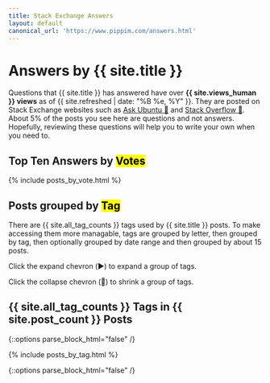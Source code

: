 ```yaml
---
title: Stack Exchange Answers
layout: default
canonical_url: 'https://www.pippim.com/answers.html'
---
```


# Answers by {{ site.title }}

Questions that {{ site.title }} has answered have over
 **{{ site.views_human }} views** as of {{ site.refreshed | date: "%B %e, %Y" }}.
They are posted on Stack Exchange websites
 such as [Ask Ubuntu 🔗](https://askubuntu.com "Visit www.askubuntu.com 🔗") and
[Stack Overflow 🔗](https://stackoverflow.com "Visit www.stackoverflow.com 🔗").
About 5% of the posts you see here are questions and not answers.
Hopefully, reviewing these questions will help you to write your own when you need to.

## Top Ten Answers by <mark>Votes</mark>

{% include posts_by_vote.html %}

## Posts grouped by <mark>Tag</mark>

There are {{ site.all_tag_counts }} tags used by {{ site.title }} posts.
To make accessing them more managable, tags are grouped by letter,
then grouped by tag, then optionally grouped by date range and then 
grouped by about 15 posts.

Click the expand chevron (▶️) to expand a group of tags.

Click the collapse chevron (🔽) to shrink a group of tags.

## {{ site.all_tag_counts }} Tags in {{ site.post_count }} Posts

{::options parse_block_html="false" /}

{% include posts_by_tag.html %}

{::options parse_block_html="false" /}
